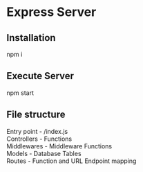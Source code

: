 # Express Server

## Installation

npm i

## Execute Server

npm start

## File structure

Entry point - /index.js <br />
Controllers - Functions <br />
Middlewares - Middleware Functions <br />
Models - Database Tables <br />
Routes - Function and URL Endpoint mapping
